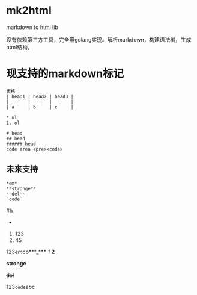 # mk2html
markdown to html lib

没有依赖第三方工具，完全用golang实现。解析markdown，构建语法树，生成html结构。
# 

# 现支持的markdown标记
```
表格
| head1 | head2 | head3 |
| --    |  --   |  --   |
| a     | b     | c     |

* ul
1. ol

# head
## head
###### head
code area <pre><code>
```

## 未来支持
```
*em*
**stronge**
~~del~~
`code`

```

#h

*
1. 123
2. 45

123*em*cb***_*** *1* **2** 

**stronge**

~~del~~

123`code`abc

